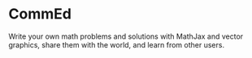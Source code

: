 # CommEd
Write your own math problems and solutions with MathJax and vector graphics, share them with the world, and learn from other users.

